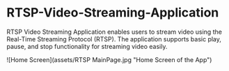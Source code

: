 # RTSP-Video-Streaming-Application
RTSP Video Streaming Application enables users to stream video using the Real-Time Streaming Protocol (RTSP). The application supports basic play, pause, and stop functionality for streaming video easily.


![Home Screen](assets/RTSP MainPage.jpg "Home Screen of the App")

